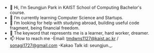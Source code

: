 - 👋 Hi, I’m Seungjun Park in KAIST School of Computing Bachelor's course.
- 🌱 I’m currently learning Computer Science and Startups.
- 🤔 I’m looking for help with studying abroad, building useful code fragment, being financial freedom.
- 💞️ The keyword that represents me is a learner, hard worker, dreamer.
- 📫 How to reach me -Email: tmdwns1127@kaist.ac.kr / sonagi1727@gmail.com -Kakao Talk id: seungjun._.
